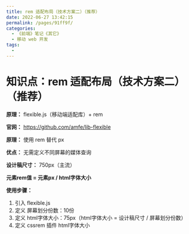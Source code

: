 ```yaml
---
title: rem 适配布局（技术方案二）（推荐）
date: 2022-06-27 13:42:15
permalink: /pages/91ff9f/
categories:
  - 《前端》笔记《其它》
  - 移动 web 开发
tags:
  - 
---
```

# 知识点：rem 适配布局（技术方案二）（推荐）

**原理：** flexible.js（移动端适配库）+ rem

**官网：** https://github.com/amfe/lib-flexible

**原理：** 使用 rem 替代 px

**优点：** 无需定义不同屏幕的媒体查询

**设计稿尺寸：** 750px（主流）

**元素rem值 = 元素px / html字体大小**

**使用步骤：**
1. 引入 flexible.js 
2. 定义 屏幕划分份数：10份
3. 定义 html字体大小：75px（html字体大小 = 设计稿尺寸 / 屏幕划分份数）
4. 定义 cssrem 插件 html字体大小